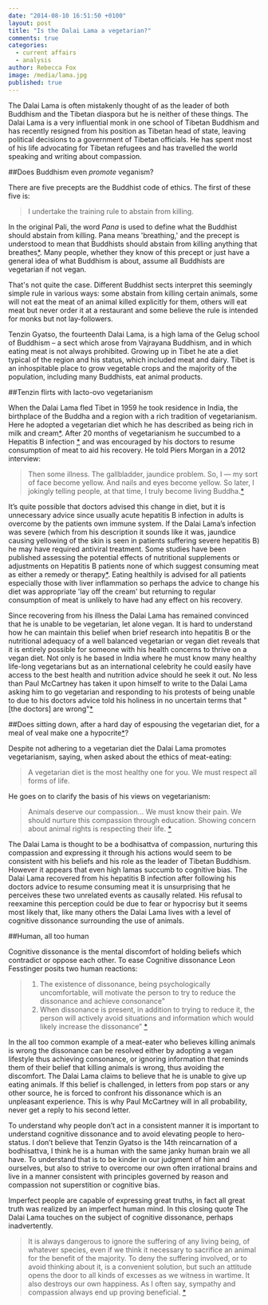 ```yaml
---
date: "2014-08-10 16:51:50 +0100"
layout: post
title: "Is the Dalai Lama a vegetarian?"
comments: true
categories: 
  - current affairs
  - analysis
author: Rebecca Fox
image: /media/lama.jpg
published: true
---
```


The Dalai Lama is often mistakenly thought of as the leader of both Buddhism and the Tibetan diaspora but he is neither of these things. The Dalai Lama is a very influential monk in one school of Tibetan Buddhism and has recently resigned from his position as Tibetan head of state, leaving political decisions to a government<!--more-->  of Tibetan officials. He has spent most of his life advocating for Tibetan refugees and has travelled the world speaking and writing about compassion. 

##Does Buddhism even *promote* veganism?

There are five precepts are the Buddhist code of ethics. The first of these five is:
 
>I undertake the training rule to abstain from killing.
 
In the original Pali, the word *Pana* is used to define what the Buddhist should abstain from killing. Pana means 'breathing,' and the precept is understood to mean that Buddhists should abstain from killing anything that breathes[*](http://en.wikipedia.org/wiki/Five_Precepts "Wikipedia article on the five precepts"). Many people, whether they know of this precept or just have a general idea of what Buddhism is about, assume all Buddhists are vegetarian if not vegan.
 
That's not quite the case. Different Buddhist sects interpret this seemingly simple rule in various ways: some abstain from killing certain animals, some will not eat the meat of an animal killed explicitly for them, others will eat meat but never order it at a restaurant and some believe the rule is intended for monks but not lay-followers.
 
Tenzin Gyatso, the fourteenth Dalai Lama, is a high lama of the Gelug school of Buddhism – a sect which arose from Vajrayana Buddhism, and in which eating meat is not always prohibited. Growing up in Tibet he ate a diet typical of the region and his status, which included meat and dairy. Tibet is an inhospitable place to grow vegetable crops and the majority of the population, including many Buddhists, eat animal products.

##Tenzin flirts with lacto-ovo vegetarianism
 
When the Dalai Lama fled Tibet in 1959 he took residence in India, the birthplace of the Buddha and a region with a rich tradition of vegetarianism. Here he adopted a vegetarian diet which he has described as being rich in milk and cream[*](http://www.dalailama.com/messages/transcripts/barkha-dutt-interview-ndtv "Transcript of a 2010 interview with in which the Dalai Lama describes his vegetarian diet to Barkha Dutt of NDTV"). After 20 months of vegetarianism he succumbed to a Hepatitis B infection [*](http://www.independent.co.uk/news/world/asia/karma-chameleon-he-charms-the-west-but-can-the-dalai-lama-save-tibet-828785.html "Article covering the biography of the Dalai Lama including details of his Hepatitis B") and was encouraged by his doctors to resume consumption of meat to aid his recovery. He told Piers Morgan in a 2012 interview:
 
> Then some illness. The gallbladder, jaundice problem. So, I — my sort of face become yellow.  And nails and eyes become yellow. So later, I jokingly telling people, at that time, I truly become living Buddha.[*](http://transcripts.cnn.com/TRANSCRIPTS/1204/25/pmt.01.html "Transcript of a 2012 Piers Morgan interview with the Dalai Lama")
 
It’s quite possible that doctors advised this change in diet, but it is unnecessary advice since usually acute hepatitis B infection in adults is overcome by the patients own immune system. If the Dalai Lama’s infection was severe (which from his description it sounds like it was, jaundice causing yellowing of the skin is seen in patients suffering severe hepatitis B) he may have required antiviral treatment.  Some studies have been published assessing the potential effects of nutritional supplements or adjustments on Hepatitis B patients none of which suggest consuming meat as either a remedy or therapy[*](http://www.lef.org/protocols/infections/hepatitis_b_08.htm#nutritional "Article summarizing the effect of various nutrition strategies that have been studied in Hepatitis B patients. "). Eating healthily is advised for all patients especially those with liver inflammation so perhaps the advice to change his diet was appropriate 'lay off the cream' but returning to regular consumption of meat is unlikely to have had any effect on his recovery.
 
Since recovering from his illness the Dalai Lama has remained convinced that he is unable to be vegetarian, let alone vegan.  It is hard to understand how he can maintain this belief when brief research into hepatitis B or the nutritional adequacy of a well balanced vegetarian or vegan diet reveals that it is entirely possible for someone with his health concerns to thrive on a vegan diet. Not only is he based in India where he must know many healthy life-long vegetarians but as an international celebrity he could easily have access to the best health and nutrition advice should he seek it out. No less than Paul McCartney has taken it upon himself to write to the Dalai Lama asking him to go vegetarian and responding to his protests of being unable to due to his doctors advice told his holiness in no uncertain terms that "[the doctors] are wrong"[*](http://www.ecorazzi.com/2008/12/16/paul-mccartney-reveals-shock-in-dalai-lamas-meat-eating-ways/ "Paul McCartney petitions the Dalai Lama")

##Does sitting down, after a hard day of espousing the vegetarian diet, for a meal of veal make one a hypocrite[*](http://www.chow.com/food-news/2820/the-dalai-lama-loves-him-some-veal/ "In 2007 he Dalai Lama enjoyed a decadent meal prepared by chef Sandy D’Amato that included veal")?
 
Despite not adhering to a vegetarian diet the Dalai Lama promotes vegetarianism, saying, when asked about the ethics of meat-eating:
 
>A vegetarian diet is the most healthy one for you. We must respect all forms of life.
 
He goes on to clarify the basis of his views on vegetarianism:
 
>Animals deserve our compassion... We must know their pain. We should nurture this compassion through education. Showing concern about animal rights is respecting their life. [*](http://www.ecorazzi.com/2012/11/29/dalai-lama-its-best-to-go-vegetarian/ "Article explaining the Dalai Lamas stance on vegetarianism")
 
The Dalai Lama is thought to be a bodhisattva of compassion, nurturing this compassion and expressing it through his actions would seem to be consistent with his beliefs and his role as the leader of Tibetan Buddhism. However it appears that even high lamas succumb to cognitive bias. The Dalai Lama recovered from his hepatitis B infection after following his doctors advice to resume consuming meat it is unsurprising that he perceives  these two unrelated events as causally related. His refusal to reexamine this perception could be due to fear or hypocrisy but it seems most likely that, like many others the Dalai Lama lives with a level of cognitive dissonance surrounding the use of animals.

##Human, all too human
 
Cognitive dissonance is the mental discomfort of holding beliefs which contradict or oppose each other. To ease Cognitive dissonance Leon Fesstinger posits two human reactions:
 
>1. The existence of dissonance, being psychologically uncomfortable, will motivate the person to try to reduce the dissonance and achieve consonance"
>2. When dissonance is present, in addition to trying to reduce it, the person will actively avoid situations and information which would likely  increase the dissonance” [*](http://en.wikipedia.org/wiki/Cognitive_dissonance "From the Wikipedia article on cognative dissonance")
 
In the all too common example of a meat-eater who believes killing animals is wrong the dissonance can be resolved either by adopting a vegan lifestyle thus achieving consonance, or ignoring information that reminds them of their belief that killing animals is wrong, thus avoiding the discomfort. The Dalai Lama claims to believe that he is unable to give up eating animals. If this belief is challenged, in letters from pop stars or any other source, he is forced to confront his dissonance which is an unpleasant experience. This is why Paul McCartney will in all probability, never get a reply to his second letter.
 
To understand why people don’t act in a consistent manner it is important to understand cognitive dissonance and to avoid elevating people to hero-status. I don’t believe that Tenzin Gyatso is the 14th reincarnation of a bodhisattva, I think he is a human with the same janky human brain we all have. To understand that is to be kinder in our judgment of him and ourselves, but also to strive to overcome our own often irrational brains and live in a manner consistent with principles governed by reason and compassion not superstition or cognitive bias.
 
Imperfect people are capable of expressing great truths, in fact all great truth was realized by an imperfect human mind. In this closing quote The Dalai Lama touches on the subject of cognitive dissonance, perhaps inadvertently.
 
>It is always dangerous to ignore the suffering of any living being, of whatever species, even if we think it necessary to sacrifice an animal for the benefit of the majority. To deny the suffering involved, or to avoid thinking about it, is a convenient solution, but such an attitude opens the door to all kinds of excesses as we witness in wartime. It also destroys our own happiness.  As I often say, sympathy and compassion always end up proving beneficial. [*](http://samvidbeauty.com/2013/02/a-lesson-from-the-dalai-lama-on-meat-eating "Quote attributed to the Dalai Lama in this article ‘A Lesson From the Dalai Lama On Meat Eating’")